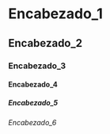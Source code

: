 # Encabezado_1
## Encabezado_2
### Encabezado_3
#### Encabezado_4
##### Encabezado_5
###### Encabezado_6
